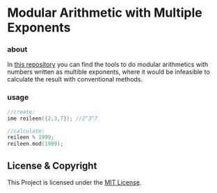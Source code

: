 # Modular Arithmetic with Multiple Exponents

### about
In [this repository](https://github.com/simonandreashuber/mame) you can find the tools to do modular arithmetics with numbers written as multible exponents, where it would be infeasible to calculate the result with conventional methods.

### usage

```C++
//create:
ime reileen({2,3,7}); //2^3^7

//calculate:
reileen % 1999;
reileen.mod(1999);
```

## License & Copyright
This Project is licensed under the [MIT License](LICENSE).
